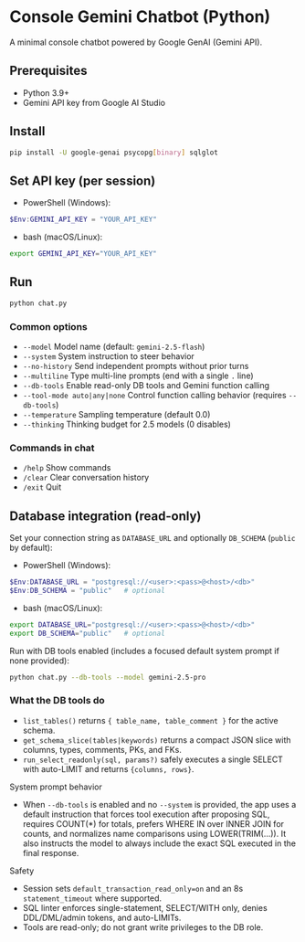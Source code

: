 # Console Gemini Chatbot (Python)

A minimal console chatbot powered by Google GenAI (Gemini API).

## Prerequisites

- Python 3.9+
- Gemini API key from Google AI Studio

## Install

```bash
pip install -U google-genai psycopg[binary] sqlglot
```

## Set API key (per session)

- PowerShell (Windows):

```powershell
$Env:GEMINI_API_KEY = "YOUR_API_KEY"
```

- bash (macOS/Linux):

```bash
export GEMINI_API_KEY="YOUR_API_KEY"
```

## Run

```bash
python chat.py
```

### Common options

- `--model` Model name (default: `gemini-2.5-flash`)
- `--system` System instruction to steer behavior
- `--no-history` Send independent prompts without prior turns
- `--multiline` Type multi-line prompts (end with a single `.` line)
- `--db-tools` Enable read-only DB tools and Gemini function calling
- `--tool-mode auto|any|none` Control function calling behavior (requires `--db-tools`)
- `--temperature` Sampling temperature (default 0.0)
- `--thinking` Thinking budget for 2.5 models (0 disables)

### Commands in chat

- `/help` Show commands
- `/clear` Clear conversation history
- `/exit` Quit

## Database integration (read-only)

Set your connection string as `DATABASE_URL` and optionally `DB_SCHEMA` (`public` by default):

- PowerShell (Windows):

```powershell
$Env:DATABASE_URL = "postgresql://<user>:<pass>@<host>/<db>"
$Env:DB_SCHEMA = "public"   # optional
```

- bash (macOS/Linux):

```bash
export DATABASE_URL="postgresql://<user>:<pass>@<host>/<db>"
export DB_SCHEMA="public"   # optional
```

Run with DB tools enabled (includes a focused default system prompt if none provided):

```bash
python chat.py --db-tools --model gemini-2.5-pro
```

### What the DB tools do

- `list_tables()` returns `{ table_name, table_comment }` for the active schema.
- `get_schema_slice(tables|keywords)` returns a compact JSON slice with columns, types, comments, PKs, and FKs.
- `run_select_readonly(sql, params?)` safely executes a single SELECT with auto-LIMIT and returns `{columns, rows}`.

System prompt behavior
- When `--db-tools` is enabled and no `--system` is provided, the app uses a default instruction that forces tool execution after proposing SQL, requires COUNT(*) for totals, prefers WHERE IN over INNER JOIN for counts, and normalizes name comparisons using LOWER(TRIM(...)). It also instructs the model to always include the exact SQL executed in the final response.

Safety
- Session sets `default_transaction_read_only=on` and an 8s `statement_timeout` where supported.
- SQL linter enforces single-statement, SELECT/WITH only, denies DDL/DML/admin tokens, and auto-LIMITs.
- Tools are read-only; do not grant write privileges to the DB role.
